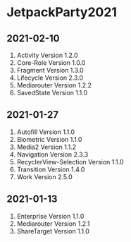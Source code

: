 # JetpackParty2021

## 2021-02-10
1. Activity Version 1.2.0
2. Core-Role Version 1.0.0
3. Fragment Version 1.3.0
4. Lifecycle Version 2.3.0
5. Mediarouter Version 1.2.2
6. SavedState Version 1.1.0

## 2021-01-27
1. Autofill Version 1.1.0
2. Biometric Version 1.1.0
3. Media2 Version 1.1.2
4. Navigation Version 2.3.3
5. RecyclerView-Selection Version 1.1.0
6. Transition Version 1.4.0
7. Work Version 2.5.0

## 2021-01-13
1. Enterprise Version 1.1.0
2. Mediarouter Version 1.2.1
3. ShareTarget Version 1.1.0